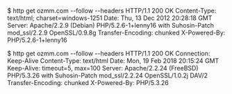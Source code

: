 $ http get ozmm.com --follow --headers
HTTP/1.1 200 OK
Content-Type: text/html; charset=windows-1251
Date: Thu, 13 Dec 2012 20:28:18 GMT
Server: Apache/2.2.9 (Debian) PHP/5.2.6-1+lenny16 with Suhosin-Patch mod_ssl/2.2.9 OpenSSL/0.9.8g
Transfer-Encoding: chunked
X-Powered-By: PHP/5.2.6-1+lenny16

$ http get ozmm.com --follow --headers
HTTP/1.1 200 OK
Connection: Keep-Alive
Content-Type: text/html
Date: Mon, 19 Feb 2018 20:15:24 GMT
Keep-Alive: timeout=5, max=100
Server: Apache/2.2.24 (FreeBSD) PHP/5.3.26 with Suhosin-Patch mod_ssl/2.2.24 OpenSSL/1.0.2j DAV/2
Transfer-Encoding: chunked
X-Powered-By: PHP/5.3.26

